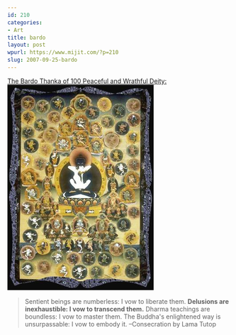 ```yaml
---
id: 210
categories:
- Art
title: bardo
layout: post
wpurl: https://www.mijit.com/?p=210
slug: 2007-09-25-bardo
---
```

<a href="https://www.geocities.com/tdspj/project/blanket.html">The Bardo Thanka of 100 Peaceful and Wrathful Deity:</a>
<img src='/images/2007/09/bardothangkaorig.jpg' alt='bardo thangka' />
<blockquote>Sentient beings are numberless: I vow to liberate them. 
<strong>Delusions are inexhaustible: I vow to transcend them.</strong>
Dharma teachings are boundless: I vow to master them. 
The Buddha's enlightened way is unsurpassable: I vow to embody it.
–Consecration by Lama Tutop </blockquote>
